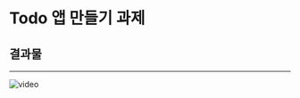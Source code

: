 # Todo 앱 만들기 과제

## 결과물

---

![video](https://github.com/jjw0071/To-do_app/assets/87056507/d9807ed2-3f9a-47d8-8301-7ef7a02ce90b)
